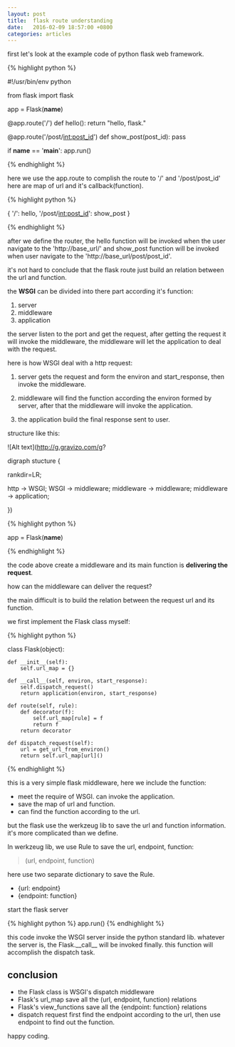 ```yaml
---
layout: post
title:  flask route understanding
date:   2016-02-09 18:57:00 +0800
categories: articles
---
```


first let's look at the example code of python flask web framework.

{% highlight python %}

#!/usr/bin/env python

from flask import flask

app = Flask(__name__)

@app.route('/')
def hello():
    return "hello, flask."

@app.route('/post/<int:post_id>')
def show_post(post_id):
    pass

if __name__ == '__main__':
    app.run()

{% endhighlight %}

here we use the app.route to complish the route to '/' and '/post/post_id'
here are map of url and it's callback(function).

{% highlight python %}

{
    '/': hello,
    '/post/<int:post_id>': show_post
}

{% endhighlight %}

after we define the router, the hello function will be invoked when the user
navigate to the 'http://base_url/' and show_post function will be invoked when
user navigate to the 'http://base_url/post/post_id'.

it's not hard to conclude that the flask route just build an relation between
the url and function.

the **WSGI** can be divided into there part according it's function:

1. server
2. middleware
3. application

the server listen to the port and get the request, after getting the request it
will invoke the middleware, the middleware will let the application to deal with
the request.

here is how WSGI deal with a http request:

1. server gets the request and form the environ and start_response, then invoke
    the middleware.

2. middleware will find the function according the environ formed by server, after
    that the middleware will invoke the application.

3. the application build the final response sent to user.

structure like this:

![Alt text](http://g.gravizo.com/g?

digraph stucture {

rankdir=LR;

http -> WSGI;
WSGI -> middleware;
middleware -> middleware;
middleware -> application;

})

{% highlight python %}

app = Flask(__name__)

{% endhighlight %}

the code above create a middleware and its main function is **delivering the
request**.

how can the middleware can deliver the request?

the main difficult is to build the relation between the request url and its
function.

we first implement the Flask class myself:

{% highlight python %}

class Flask(object):

    def __init__(self):
        self.url_map = {}

    def __call__(self, environ, start_response):
        self.dispatch_request()
        return application(environ, start_response)

    def route(self, rule):
        def decorator(f):
            self.url_map[rule] = f
            return f
        return decorator

    def dispatch_request(self):
        url = get_url_from_environ()
        return self.url_map[url]()

{% endhighlight %}

this is a very simple flask middleware, here we include the function:

+ meet the require of WSGI. can invoke the application.
+ save the map of url and function.
+ can find the function according to the url.

but the flask use the werkzeug lib to save the url and function information.
it's more complicated than we define.

In werkzeug lib, we use Rule to save the url, endpoint, function:

>(url, endpoint, function)

here use two separate dictionary to save the Rule.

- {url: endpoint}
- {endpoint: function}

start the flask server

{% highlight python %}
app.run()
{% endhighlight %}

this code invoke the WSGI server inside the python standard lib. whatever the
server is, the Flask.\_\_call\_\_ will be invoked finally. this function will
accomplish the dispatch task.

conclusion
----------
+ the Flask class is WSGI's dispatch middleware
+ Flask's url_map save all the (url, endpoint, function) relations
+ Flask's view_functions save all the {endpoint: function} relations
+ dispatch request first find the endpoint according to the url,
    then use endpoint to find out the function.

happy coding.
